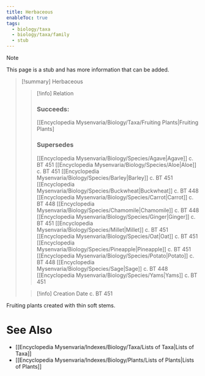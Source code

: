```yaml
---
title: Herbaceous
enableToc: true
tags:
  - biology/taxa
  - biology/taxa/family
  - stub
---
```


> [!note]
> This page is a stub and has more information that can be added.

> [!summary] Herbaceous
> > [!info] Relation
> > ### Succeeds:
> > [[Encyclopedia Mysenvaria/Biology/Taxa/Fruiting Plants|Fruiting Plants]
> > ### Supersedes 
> > [[Encyclopedia Mysenvaria/Biology/Species/Agave|Agave]] c. BT 451
> > [[Encyclopedia Mysenvaria/Biology/Species/Aloe|Aloe]] c. BT 451
> > [[Encyclopedia Mysenvaria/Biology/Species/Barley|Barley]] c. BT 451
> > [[Encyclopedia Mysenvaria/Biology/Species/Buckwheat|Buckwheat]] c. BT 448
> > [[Encyclopedia Mysenvaria/Biology/Species/Carrot|Carrot]] c. BT 448
> > [[Encyclopedia Mysenvaria/Biology/Species/Chamomile|Chamomile]] c. BT 448
> > [[Encyclopedia Mysenvaria/Biology/Species/Ginger|Ginger]] c. BT 451
> > [[Encyclopedia Mysenvaria/Biology/Species/Millet|Millet]] c. BT 451
> > [[Encyclopedia Mysenvaria/Biology/Species/Oat|Oat]] c. BT 451
> > [[Encyclopedia Mysenvaria/Biology/Species/Pineapple|Pineapple]] c. BT 451
> > [[Encyclopedia Mysenvaria/Biology/Species/Potato|Potato]] c. BT 448
> > [[Encyclopedia Mysenvaria/Biology/Species/Sage|Sage]] c. BT 448
> > [[Encyclopedia Mysenvaria/Biology/Species/Yams|Yams]] c. BT 451
>
> > [!info] Creation Date
> > c. BT 451

Fruiting plants created with thin soft stems.

# See Also
- [[Encyclopedia Mysenvaria/Indexes/Biology/Taxa/Lists of Taxa|Lists of Taxa]]
- [[Encyclopedia Mysenvaria/Indexes/Biology/Plants/Lists of Plants|Lists of Plants]]
